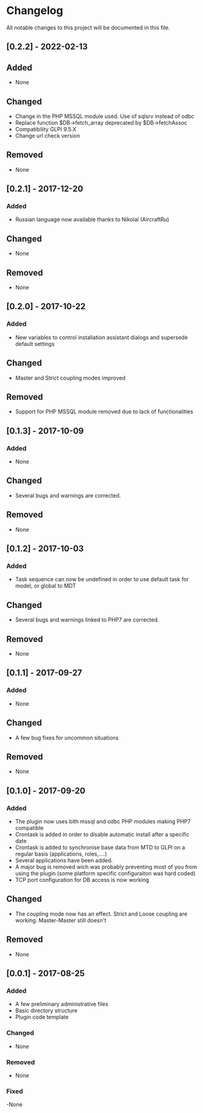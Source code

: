 # Changelog
All notable changes to this project will be documented in this file.
## [0.2.2] - 2022-02-13
## Added
- None

## Changed
- Change in the PHP MSSQL module used. Use of sqlsrv instead of odbc
- Replace function $DB->fetch_array deprecated by $DB->fetchAssoc
- Compatibility GLPI 9.5.X
- Change url check version

## Removed
- None


## [0.2.1] - 2017-12-20
### Added
 - Russian language now available thanks to Nikolaï (AircraftRu)

## Changed
 - None

## Removed
 - None


## [0.2.0] - 2017-10-22
### Added
 - New variables to control installation assistant dialogs and supersede default settings

## Changed
 - Master and Strict coupling modes improved

## Removed
 - Support for PHP MSSQL module removed due to lack of functionalities


## [0.1.3] - 2017-10-09
### Added
 - None

## Changed
 - Several bugs and warnings are corrected.

## Removed
 - None


## [0.1.2] - 2017-10-03
### Added
 - Task sequence can now be undefined in order to use default task for model, or global to MDT

## Changed
 - Several bugs and warnings linked to PHP7 are corrected.

## Removed
 - None


## [0.1.1] - 2017-09-27
### Added
 - None

## Changed
 - A few bug fixes for uncommon situations

## Removed
 - None


## [0.1.0] - 2017-09-20
### Added
 - The plugin now uses bith mssql and odbc PHP modules making PHP7 compatible 
 - Crontask is added in order to disable automatic install after a specific date
 - Crontask is added to synchronise base data from MTD to GLPI on a regular basis (applications, roles,....)
 - Several applications have been added.
 - A major bug is removed wich was probably preventing most of you from using the plugin (some platform specific configuraiton was hard coded)
 - TCP port configuration for DB access is now working

## Changed
 - The coupling mode now has an effect. Strict and Loose coupling are working. Master-Master still doesn't

## Removed
 - None


## [0.0.1] - 2017-08-25
### Added
 - A few preliminary administrative files
 - Basic directory structure
 - Plugin code template

### Changed
 - None

### Removed
 - None
### Fixed
 -None
